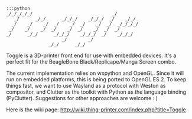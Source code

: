     :::python
    _/_/_/_/_/                              _/         
       _/      _/_/      _/_/_/    _/_/_/  _/    _/_/     
      _/    _/    _/  _/    _/  _/    _/  _/  _/_/_/_/    
     _/    _/    _/  _/    _/  _/    _/  _/  _/            
    _/      _/_/      _/_/_/    _/_/_/  _/    _/_/_/         
                         _/        _/                               
                    _/_/      _/_/                                  

Toggle is a 3D-printer front end for use with embedded devices. It's a perfect fit for the BeagleBone Black/Replicape/Manga Screen combo.

The current implementation relies on wxpython and OpenGL. Since it will run on embedded platforms, 
this is being ported to OpenGL ES 2. To keep things fast, we want to use Wayland as a protocol with Weston as compositor, 
and Clutter as the toolkit with Python as the language binding (PyClutter). Suggestions for other approaches are welcome : )

Here is the wiki page: http://wiki.thing-printer.com/index.php?title=Toggle
